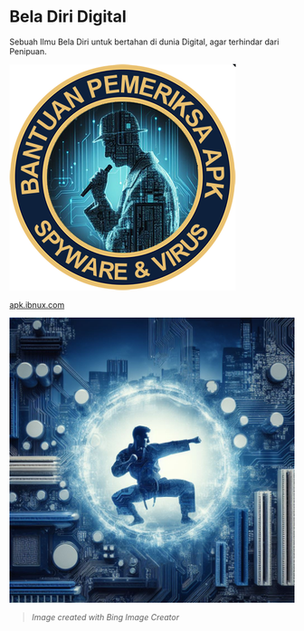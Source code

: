# Bela Diri Digital

Sebuah Ilmu Bela Diri untuk bertahan di dunia Digital, agar terhindar dari Penipuan.

![Bantuan Pemeriksa APK](images/BAPAK.png)

[apk.ibnux.com](https://apk.ibnux.com)

![Bela Diri](wallpaper.jpg)
> *Image created with Bing Image Creator*

